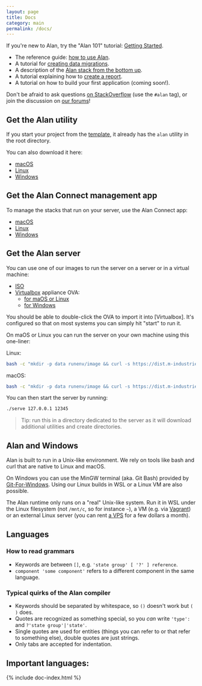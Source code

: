```yaml
---
layout: page
title: Docs
category: main
permalink: /docs/
---
```


If you're new to Alan, try the "Alan 101" tutorial: [Getting Started](/pages/tuts/getting-started.html).

- The reference guide: [how to use Alan](/pages/tuts/reference.html).
- A tutorial for [creating data migrations](/pages/tuts/migration.html).
- A description of the [Alan stack from the bottom up](/pages/tuts/bottom-up.html).
- A tutorial explaining how to [create a report](/pages/tuts/report.html).
- A tutorial on how to build your first application (coming soon!).

Don't be afraid to ask questions [on StackOverflow](https://stackoverflow.com/questions/tagged/alan) (use the `#alan` tag),
or join the discussion on [our forums](https://forum.alan-platform.com)!


## Get the Alan utility
If you start your project from the [template](https://github.com/M-industries/AlanProjectTemplate), it already has the `alan` utility in the root directory.

You can also download it here:

- [macOS](https://dist.m-industries.com/share/alan/alan-2018.38-darwin-x64.tar.gz)
- [Linux](https://dist.m-industries.com/share/alan/alan-2018.38-linux-x64.tar.gz)
- [Windows](https://dist.m-industries.com/share/alan/alan-2018.38-windows-x64.tar.gz)


## Get the Alan Connect management app
To manage the stacks that run on your server, use the Alan Connect app:

- [macOS](https://dist.m-industries.com/share/application-webclient/Alan%20Connect-0.19.0.dmg)
- [Linux](https://dist.m-industries.com/share/application-webclient/alan-connect-0.19.0-x86_64.AppImage)
- [Windows](https://dist.m-industries.com/share/application-webclient/Alan%20Connect%20Setup%200.19.0.exe)


## Get the Alan server
You can use one of our images to run the server on a server or in a virtual machine:

- [ISO](https://dist.m-industries.com/share/alan-server/AlanServer-11.iso)
- [Virtualbox](https://www.virtualbox.org) appliance OVA:
  - [for maOS or Linux](https://dist.m-industries.com/share/alan-server/AlanServer-MacLinux-11.ova)
  - [for Windows](https://dist.m-industries.com/share/alan-server/AlanServer-Windows-11.ova)

You should be able to double-click the OVA to import it into [Virtualbox]. It's configured so that on most systems you can simply hit "start" to run it.

On maOS or Linux you can run the server on your own machine using this one-liner:

Linux:
```sh
bash -c "mkdir -p data runenv/image && curl -s https://dist.m-industries.com/share/image/image-11-linux-x64.tar.gz | tar xzf - -C runenv/image && ln -s runenv/image/application-server serve"
```
macOS:
```sh
bash -c "mkdir -p data runenv/image && curl -s https://dist.m-industries.com/share/image/image-11-darwin-x64.tar.gz | tar xzf - -C runenv/image && ln -s runenv/image/application-server serve"
```

You can then start the server by running:
```sh
./serve 127.0.0.1 12345
```

> Tip: run this in a directory dedicated to the server as it will download additional utilities and create directories.


## Alan and Windows
Alan is built to run in a Unix-like environment. We rely on tools like bash and curl that are native to Linux and macOS.

On Windows you can use the MinGW terminal (aka. Git Bash) provided by [Git-For-Windows](https://gitforwindows.org). Using our Linux builds in WSL or a Linux VM are also possible.

The Alan runtime only runs on a "real" Unix-like system. Run it in WSL under the Linux filesystem (not `/mnt/c`, so for instance `~`), a VM (e.g. via [Vagrant](https://www.vagrantup.com)) or an external Linux server (you can rent [a VPS](https://duckduckgo.com/vps%20hosting) for a few dollars a month).


## Languages

### How to read grammars

- Keywords are between `[]`, e.g. `'state group' [ '?' ] reference`.
- `component 'some component'` refers to a different component in the same language.


### Typical quirks of the Alan compiler

- Keywords should be separated by whitespace, so `()` doesn't work but `( )` does.
- Quotes are recognized as something special, so you *can* write `'type':` and `?'state group'|'state'`.
- Single quotes are used for entities (things you can refer to or that refer to something else), double quotes are just strings.
- Only tabs are accepted for indentation.

<a name="languages"></a>
## Important languages:

{% include doc-index.html %}
